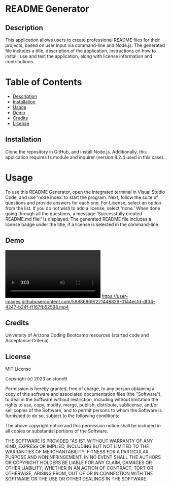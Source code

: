 # README Generator   

## Description   
This application allows users to create professional README files for their projects, based on user input via command-line and Node.js. The generated file includes a title, description of the application, instructions on how to install, use and test the application, along with license information and contributions.    

# Table of Contents   
- [Description](#description)   
- [Installation](#installation)
- [Usage](#usage)
- [Demo](#demo)
- [Credits](#credits)  
- [License](#license)     

## Installation   
Clone the repository in GitHub, and install Node.js. Additionally, this application requires fs module and inquirer (version 8.2.4 used in this case).    

# Usage    
To use this README Generator, open the integrated terminal in Visual Studio Code, and use 'node index' to start the program. Next, follow the suite of questions and provide answers for each one. For License, select an option from the list. If you do not wish to add a license, select 'none.' When done going through all the questions, a message 'Successfully created README.md file!' is displayed. The generated README file includes a license badge under the title, if a license is selected in the command-line.    

## Demo   

![Demo](https://user-images.githubusercontent.com/58886869/221448829-0144ecfd-df34-4247-b24f-ff167fb52598.mp4)
https://user-images.githubusercontent.com/58886869/221448829-0144ecfd-df34-4247-b24f-ff167fb52598.mp4

## Credits   
University of Arizona Coding Bootcamp resources (started code and Acceptance Criteria)  

## License  

MIT License

Copyright (c) 2023 anistone9

Permission is hereby granted, free of charge, to any person obtaining a copy
of this software and associated documentation files (the "Software"), to deal
in the Software without restriction, including without limitation the rights
to use, copy, modify, merge, publish, distribute, sublicense, and/or sell
copies of the Software, and to permit persons to whom the Software is
furnished to do so, subject to the following conditions:

The above copyright notice and this permission notice shall be included in all
copies or substantial portions of the Software.

THE SOFTWARE IS PROVIDED "AS IS", WITHOUT WARRANTY OF ANY KIND, EXPRESS OR
IMPLIED, INCLUDING BUT NOT LIMITED TO THE WARRANTIES OF MERCHANTABILITY,
FITNESS FOR A PARTICULAR PURPOSE AND NONINFRINGEMENT. IN NO EVENT SHALL THE
AUTHORS OR COPYRIGHT HOLDERS BE LIABLE FOR ANY CLAIM, DAMAGES OR OTHER
LIABILITY, WHETHER IN AN ACTION OF CONTRACT, TORT OR OTHERWISE, ARISING FROM,
OUT OF OR IN CONNECTION WITH THE SOFTWARE OR THE USE OR OTHER DEALINGS IN THE
SOFTWARE.  
